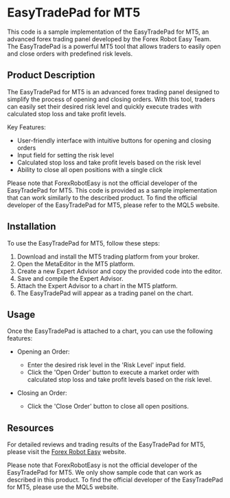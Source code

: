 # EasyTradePad for MT5

This code is a sample implementation of the EasyTradePad for MT5, an advanced forex trading panel developed by the Forex Robot Easy Team. The EasyTradePad is a powerful MT5 tool that allows traders to easily open and close orders with predefined risk levels.

## Product Description

The EasyTradePad for MT5 is an advanced forex trading panel designed to simplify the process of opening and closing orders. With this tool, traders can easily set their desired risk level and quickly execute trades with calculated stop loss and take profit levels.

Key Features:
- User-friendly interface with intuitive buttons for opening and closing orders
- Input field for setting the risk level
- Calculated stop loss and take profit levels based on the risk level
- Ability to close all open positions with a single click

Please note that ForexRobotEasy is not the official developer of the EasyTradePad for MT5. This code is provided as a sample implementation that can work similarly to the described product. To find the official developer of the EasyTradePad for MT5, please refer to the MQL5 website.

## Installation

To use the EasyTradePad for MT5, follow these steps:

1. Download and install the MT5 trading platform from your broker.
2. Open the MetaEditor in the MT5 platform.
3. Create a new Expert Advisor and copy the provided code into the editor.
4. Save and compile the Expert Advisor.
5. Attach the Expert Advisor to a chart in the MT5 platform.
6. The EasyTradePad will appear as a trading panel on the chart.

## Usage

Once the EasyTradePad is attached to a chart, you can use the following features:

- Opening an Order:
  - Enter the desired risk level in the 'Risk Level' input field.
  - Click the 'Open Order' button to execute a market order with calculated stop loss and take profit levels based on the risk level.

- Closing an Order:
  - Click the 'Close Order' button to close all open positions.

## Resources

For detailed reviews and trading results of the EasyTradePad for MT5, please visit the [Forex Robot Easy](https://forexroboteasy.com/forex-robot-review/review-easytradepad-for-mt5-advanced-forex-trading-panel/) website.

Please note that ForexRobotEasy is not the official developer of the EasyTradePad for MT5. We only show sample code that can work as described in this product. To find the official developer of the EasyTradePad for MT5, please use the MQL5 website.
